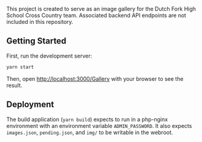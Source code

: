 This project is created to serve as an image gallery for the Dutch Fork High School Cross Country team. Associated backend API endpoints are not included in this repository.

## Getting Started

First, run the development server:

```bash
yarn start
```

Then, open [http://localhost:3000/Gallery](http://localhost:3000/Gallery) with your browser to see the result.

## Deployment

The build application (`yarn build`) expects to run in a php-nginx environment with an environment variable `ADMIN_PASSWORD`.  It also expects `images.json`, `pending.json`, and `img/` to be writable in the webroot.
